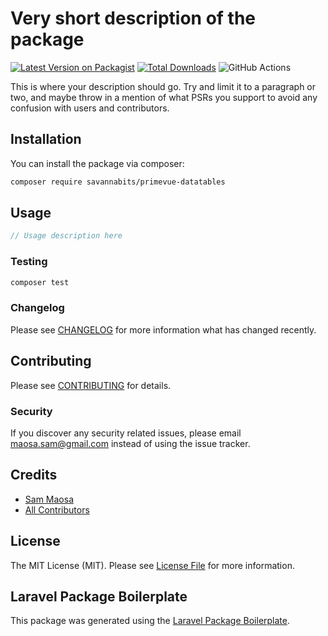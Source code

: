 # Very short description of the package

[![Latest Version on Packagist](https://img.shields.io/packagist/v/savannabits/primevue-datatables.svg?style=flat-square)](https://packagist.org/packages/savannabits/primevue-datatables)
[![Total Downloads](https://img.shields.io/packagist/dt/savannabits/primevue-datatables.svg?style=flat-square)](https://packagist.org/packages/savannabits/primevue-datatables)
![GitHub Actions](https://github.com/savannabits/primevue-datatables/actions/workflows/main.yml/badge.svg)

This is where your description should go. Try and limit it to a paragraph or two, and maybe throw in a mention of what PSRs you support to avoid any confusion with users and contributors.

## Installation

You can install the package via composer:

```bash
composer require savannabits/primevue-datatables
```

## Usage

```php
// Usage description here
```

### Testing

```bash
composer test
```

### Changelog

Please see [CHANGELOG](CHANGELOG.md) for more information what has changed recently.

## Contributing

Please see [CONTRIBUTING](CONTRIBUTING.md) for details.

### Security

If you discover any security related issues, please email maosa.sam@gmail.com instead of using the issue tracker.

## Credits

-   [Sam Maosa](https://github.com/savannabits)
-   [All Contributors](../../contributors)

## License

The MIT License (MIT). Please see [License File](LICENSE.md) for more information.

## Laravel Package Boilerplate

This package was generated using the [Laravel Package Boilerplate](https://laravelpackageboilerplate.com).
